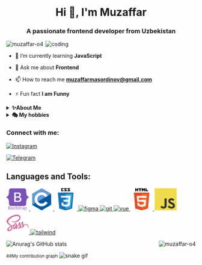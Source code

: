 <h1 align="center">Hi 👋, I'm Muzaffar</h1>
<h3 align="center">A passionate frontend developer from Uzbekistan</h3>
<img align="right" width="400" src="https://c.tenor.com/2uyENRmiUt0AAAAC/coding.gif" alt="coding" />

<p align="left"> <img src="https://komarev.com/ghpvc/?username=muzaffar-o4&label=Profile%20views&color=0e75b6&style=flat" alt="muzaffar-o4" /> </p>

- 🌱 I’m currently learning **JavaScript**

- 💬 Ask me about **Frontend**

- 📫 How to reach me **muzaffarmasordinov@gmail.com**

- ⚡ Fun fact **I am Funny**
<details>
    <summary><b>✨About Me</b></summary><br/>
    My name is <strong>Muzaffar.</strong> Full name is <strong>Masordinov Muzaffar.</strong> I'm from <strong>DJizzakh. 18.y.o</strong>
</details>
<details>
    <summary><b>🎭 My hobbies</b></summary><br/>
      <strong>Programming, Gym, Gaming.</strong>
</details>

<h3 align="left">Connect with me:</h3>
<p align="left">
 <a href="https://instagram.com/muzaffar-.o4" target="blank" >
       
 ![Instagram](https://img.shields.io/badge/-Instagram-090909?style=for-the-badge&logo=instagram)</a>

 <a href="https://t.me/muzaffar_o7" target="_blank">
       
 ![Telegram](https://img.shields.io/badge/-Telegram-090909?style=for-the-badge&logo=telegram)</a>
    </p>

<h2 align="left">Languages and Tools:</h2>
<p align="left"> <a href="https://getbootstrap.com" target="_blank" rel="noreferrer"> <img src="https://raw.githubusercontent.com/devicons/devicon/master/icons/bootstrap/bootstrap-plain-wordmark.svg" alt="bootstrap" width="60" height="60"/> </a> <a href="https://www.cprogramming.com/" target="_blank" rel="noreferrer"> <img src="https://raw.githubusercontent.com/devicons/devicon/master/icons/c/c-original.svg" alt="c" width="60" height="60"/> </a> <a href="https://www.w3schools.com/css/" target="_blank" rel="noreferrer"> <img src="https://raw.githubusercontent.com/devicons/devicon/master/icons/css3/css3-original-wordmark.svg" alt="css3" width="60" height="60"/> </a> <a href="https://www.figma.com/" target="_blank" rel="noreferrer"> <img src="https://www.vectorlogo.zone/logos/figma/figma-icon.svg" alt="figma" width="60" height="60"/> </a> <a href="https://git-scm.com/" target="_blank" rel="noreferrer"> <img src="https://www.vectorlogo.zone/logos/git-scm/git-scm-icon.svg" alt="git" width="60" height="60"/> </a><a href="https://vuejs.org/" target="_blank" rel="noreferrer">
        <img src="https://www.vectorlogo.zone/logos/vuejs/vuejs-icon.svg" alt="vue" width="60" height="60" />
      </a> <a href="https://www.w3.org/html/" target="_blank" rel="noreferrer"> <img src="https://raw.githubusercontent.com/devicons/devicon/master/icons/html5/html5-original-wordmark.svg" alt="html5" width="60" height="60"/> </a> <a href="https://developer.mozilla.org/en-US/docs/Web/JavaScript" target="_blank" rel="noreferrer"> <img src="https://raw.githubusercontent.com/devicons/devicon/master/icons/javascript/javascript-original.svg" alt="javascript" width="60" height="60"/> </a> <a href="https://sass-lang.com" target="_blank" rel="noreferrer"> <img src="https://raw.githubusercontent.com/devicons/devicon/master/icons/sass/sass-original.svg" alt="sass" width="60" height="60"/> </a> <a href="https://tailwindcss.com/" target="_blank" rel="noreferrer"> <img src="https://www.vectorlogo.zone/logos/tailwindcss/tailwindcss-icon.svg" alt="tailwind" width="60" height="60"/> </a> </p>

<p><img align="right" src="https://github-readme-stats.vercel.app/api/top-langs?username=muzaffar-o4&show_icons=true&&theme=radical&locale=en&layout=compact" alt="muzaffar-o4" /></p>


![Anurag's GitHub stats](https://github-readme-stats.vercel.app/api?username=muzaffar-o4&show_icons=true&theme=tokyonight)

    
<small>##My contribution graph</small>
![snake gif](https://github.com/muzaffar-o4/muzaffar-o4/blob/output/github-contribution-grid-snake.gif)
